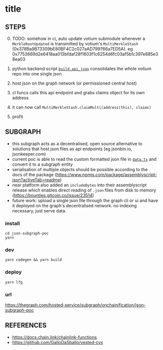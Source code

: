 # title

## STEPS

0. TODO: somehow in ci, auto update votium submodule whenever a
    `MerkleRootUpdated` is transmitted by votium's `MultiMerkleStash`
    (0x378Ba9B73309bE80BF4C2c027aAD799766a7ED5A). eg 0x7753669d2e6418aa013bfdaf28f1603f1c6254d6fc03af5bfc397e885e38ea03

1. python backend script [`build_api_json`](scripts/build_api_json.py) consolidates the whole votium repo into one single json

2. host json on the graph network (or permissioned central host)

2. cl funcs calls this api endpoint and grabs claims object for its own address

3. it can now call `MultiMerkleStash.claimMulti(address(this), claims)`

4. profit

## SUBGRAPH

- this subgraph acts as a decentralised, open source alternative to solutions that host json files as api endpoints (eg jsonbin.io, jsonkeeper.com)
- current poc is able to read the custom formatted json file in [`data.ts`](json-subgraph-poc/src/data.ts) and convert it to a subgraph entity
- serialisation of multiple objects should be possible according to the docs of the package (https://www.npmjs.com/package/assemblyscript-json?activeTab=readme)
- near platform also added an `includeBytes` into their assemblyscript release which enables direct reading of `.json` files from disk to memory (https://bounties.gitcoin.co/issue/23514)
- future work: upload a single json file through the graph cli or ui and have it deployed on the graph's decentralised network. no indexing necessary, just serve data.

### install
```
cd json-subgraph-poc
yarn
```

### dev
```
yarn codegen && yarn build
```

### deploy
```
yarn lfg
```

### url
https://thegraph.com/hosted-service/subgraph/onchainification/json-subgraph-poc


## REFERENCES
- https://docs.chain.link/chainlink-functions
- https://github.com/GalloDaSballo/vested-cvx

